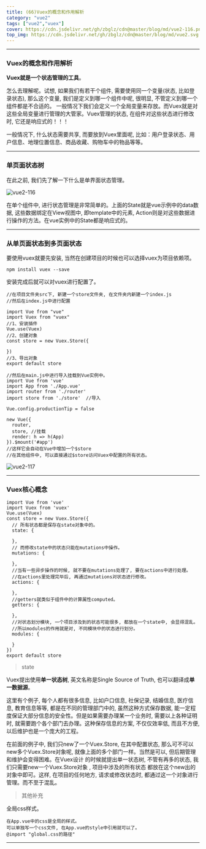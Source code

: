 ```yaml
---
title: (66)Vuex的概念和作用解析
category: "vue2"
tags: ["vue2","vuex"]
cover: https://cdn.jsdelivr.net/gh/zbglz/cdn@master/blog/md/vue2-116.png
top_img: https://cdn.jsdelivr.net/gh/zbglz/cdn@master/blog/md/vue2.svg
---
```


***

### Vuex的概念和作用解析

**Vuex就是一个状态管理的工具**。

怎么去理解呢。试想, 如果我们有若干个组件, 需要使用同一个变量(状态, 比如登录状态),  那么这个变量, 我们是定义到哪一个组件中呢, 很明显, 不管定义到哪一个组件都是不合适的。 一般情况下我们会定义一个全局变量来存放。而Vuex就是对这些全局变量进行管理的大管家。Vuex管理的状态,  在组件对这些状态进行修改时, 它还是响应式的！！！

一般情况下, 什么状态需要共享, 而要放到Vuex里面呢, 比如：用户登录状态、用户信息、地理位置信息、商品收藏、购物车中的物品等等。

***

### 单页面状态树

在此之前, 我们先了解一下什么是单界面状态管理。

![vue2-116](https://cdn.jsdelivr.net/gh/zbglz/cdn@master/blog/md/vue2-116.png)

在单个组件中, 进行状态管理是非常简单的。上面的State就是vue示例中的data数据, 这些数据绑定在View视图中, 即template中的元素, Action则是对这些数据进行操作的方法。在vue实例中的State都是响应式的。

***

### 从单页面状态到多页面状态

要使用vuex就要先安装, 当然在创建项目的时候也可以选择vuex为项目依赖项。

    npm install vuex --save

安装完成后就可以对vuex进行配置了。

    //在项目文件夹src下, 新建一个store文件夹, 在文件夹内新建一个index.js
    //然后在index.js中进行配置
    
    import Vue from "vue"
    import Vuex from "vuex"
    //1、安装插件
    Vue.use(Vuex)
    //2、创建对象
    const store = new Vuex.Store({
      
    })
    //3、导出对象
    export default store
    
    //然后在main.js中进行导入挂载到Vue实例中。
    import Vue from 'vue'
    import App from './App.vue'
    import router from './router'
    import store from './store'  //导入
    
    Vue.config.productionTip = false
    
    new Vue({
      router,
      store, //挂载
      render: h => h(App)
    }).$mount('#app')
    //这样它会自动在Vue中增加一个$store
    //在其他组件中, 可以直接通过$store访问Vuex中配置的所有状态。


![vue2-117](https://cdn.jsdelivr.net/gh/zbglz/cdn@master/blog/md/vue2-117.png)

***

### Vuex核心概念


    import Vue from 'vue'
    import Vuex from 'vuex'
    Vue.use(Vuex)
    const store = new Vuex.Store({
      // 所有状态都是保存在state对象中的。
      state: {
        
      },
      // 而修改state中的状态只能在mutations中操作。
      mutations: {
        
      },
      //当有一些异步操作的时候, 就不要在mutations处理了, 要在actions中进行处理。
      //在actions里处理完毕后, 再通过mutations对状态进行修改。
      actions: {
        
      },
      //getters就类似于组件中的计算属性computed。
      getters: {
        
      },
      //对状态划分模块, 一个项目涉及到的状态可能很多, 都放在一个state中, 会显得混乱。
      //所以modules的作用就是对, 不同模块中的状态进行划分。
      modules: {
        
      }
    })
    export default store


> state

Vuex提出使用**单一状态树**, 英文名称是Single Source of Truth, 也可以翻译成**单一数据源**。

这里有个例子, 每个人都有很多信息, 比如户口信息, 社保记录, 结婚信息, 医疗信息, 教育信息等等,  都是在不同的管理部门中的, 虽然这种方式保存数据, 能一定程度保证大部分信息的安全性。但是如果需要办理某一个业务时,  需要以上各种证明时, 就需要跑个各个部门去办理。这种保存信息的方案, 不仅仅效率低, 而且不方便, 以后维护也是一个庞大的工程。

在前面的例子中, 我们只new了一个Vuex.Store, 在其中配置状态, 那么可不可以new多个Vuex.Store对象呢, 就像上面的多个部门一样。当然是可以, 但后期管理和维护会变得困难。在Vuex设计 的时候就提出单一状态树, 不管有再多的状态, 我们只需要new一个Vuex.Store对象 , 项目中涉及的所有状态 都放在这个new出的对象中即可。这样, 在项目的任何地方, 请求或修改状态时, 都通过这一个对象进行管理。而不至于混乱。

> 其他补充

全局css样式。

    在App.vue中的css是全局的样式。
    可以单独写一个css文件, 在App.vue的style中引用就可以了。
    @import "global.css的路径"

***

